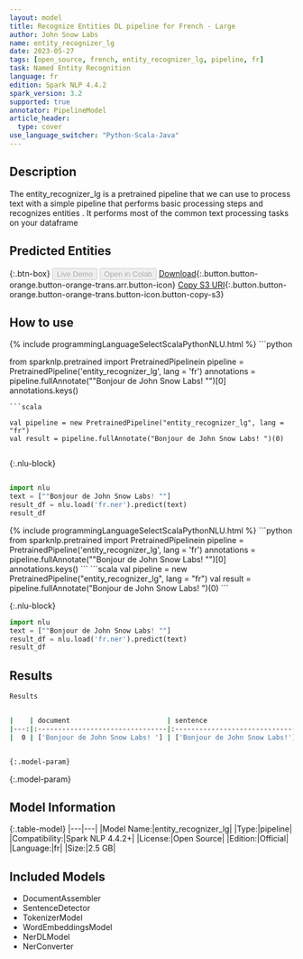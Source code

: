 ```yaml
---
layout: model
title: Recognize Entities DL pipeline for French - Large
author: John Snow Labs
name: entity_recognizer_lg
date: 2023-05-27
tags: [open_source, french, entity_recognizer_lg, pipeline, fr]
task: Named Entity Recognition
language: fr
edition: Spark NLP 4.4.2
spark_version: 3.2
supported: true
annotator: PipelineModel
article_header:
  type: cover
use_language_switcher: "Python-Scala-Java"
---
```


## Description

The entity_recognizer_lg is a pretrained pipeline that we can use to process text with a simple pipeline that performs basic processing steps 
and recognizes entities .
It performs most of the common text processing tasks on your dataframe

## Predicted Entities



{:.btn-box}
<button class="button button-orange" disabled>Live Demo</button>
<button class="button button-orange" disabled>Open in Colab</button>
[Download](https://s3.amazonaws.com/auxdata.johnsnowlabs.com/public/models/entity_recognizer_lg_fr_4.4.2_3.2_1685183509564.zip){:.button.button-orange.button-orange-trans.arr.button-icon}
[Copy S3 URI](s3://auxdata.johnsnowlabs.com/public/models/entity_recognizer_lg_fr_4.4.2_3.2_1685183509564.zip){:.button.button-orange.button-orange-trans.button-icon.button-copy-s3}

## How to use

<div class="tabs-box" markdown="1">
{% include programmingLanguageSelectScalaPythonNLU.html %}
```python

from sparknlp.pretrained import PretrainedPipelinein
pipeline = PretrainedPipeline('entity_recognizer_lg', lang = 'fr')
annotations =  pipeline.fullAnnotate(""Bonjour de John Snow Labs! "")[0]
annotations.keys()

```
```scala

val pipeline = new PretrainedPipeline("entity_recognizer_lg", lang = "fr")
val result = pipeline.fullAnnotate("Bonjour de John Snow Labs! ")(0)


```

{:.nlu-block}
```python

import nlu
text = [""Bonjour de John Snow Labs! ""]
result_df = nlu.load('fr.ner').predict(text)
result_df

```
</div>

<div class="tabs-box" markdown="1">
{% include programmingLanguageSelectScalaPythonNLU.html %}
```python
from sparknlp.pretrained import PretrainedPipelinein
pipeline = PretrainedPipeline('entity_recognizer_lg', lang = 'fr')
annotations =  pipeline.fullAnnotate(""Bonjour de John Snow Labs! "")[0]
annotations.keys()
```
```scala
val pipeline = new PretrainedPipeline("entity_recognizer_lg", lang = "fr")
val result = pipeline.fullAnnotate("Bonjour de John Snow Labs! ")(0)
```

{:.nlu-block}
```python
import nlu
text = [""Bonjour de John Snow Labs! ""]
result_df = nlu.load('fr.ner').predict(text)
result_df
```
</div>

## Results

```bash
Results


|    | document                        | sentence                       | token                                      | embeddings                   | ner                                   | entities            |
|---:|:--------------------------------|:-------------------------------|:-------------------------------------------|:-----------------------------|:--------------------------------------|:--------------------|
|  0 | ['Bonjour de John Snow Labs! '] | ['Bonjour de John Snow Labs!'] | ['Bonjour', 'de', 'John', 'Snow', 'Labs!'] | [[-0.010997000150382,.,...]] | ['O', 'O', 'I-PER', 'I-PER', 'I-PER'] | ['John Snow Labs!'] |


{:.model-param}
```

{:.model-param}
## Model Information

{:.table-model}
|---|---|
|Model Name:|entity_recognizer_lg|
|Type:|pipeline|
|Compatibility:|Spark NLP 4.4.2+|
|License:|Open Source|
|Edition:|Official|
|Language:|fr|
|Size:|2.5 GB|

## Included Models

- DocumentAssembler
- SentenceDetector
- TokenizerModel
- WordEmbeddingsModel
- NerDLModel
- NerConverter
